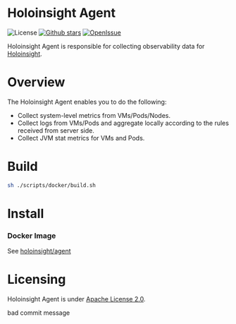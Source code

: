 # Holoinsight Agent
![License](https://img.shields.io/badge/license-Apache--2.0-green.svg)
[![Github stars](https://img.shields.io/github/stars/traas-stack/holoinsight-agent?style=flat-square])](https://github.com/traas-stack/holoinsight-agent)
[![OpenIssue](https://img.shields.io/github/issues/traas-stack/holoinsight-agent)](https://github.com/traas-stack/holoinsight-agent/issues)

Holoinsight Agent is responsible for collecting observability data for [Holoinsight](https://github.com/traas-stack/holoinsight).

# Overview
The Holoinsight Agent enables you to do the following:
- Collect system-level metrics from VMs/Pods/Nodes.
- Collect logs from VMs/Pods and aggregate locally according to the rules received from server side.
- Collect JVM stat metrics for VMs and Pods.

# Build
```bash
sh ./scripts/docker/build.sh
```

# Install
### Docker Image
See [holoinsight/agent](https://hub.docker.com/r/holoinsight/agent)

# Licensing
Holoinsight Agent is under [Apache License 2.0](/LICENSE).

bad commit message
